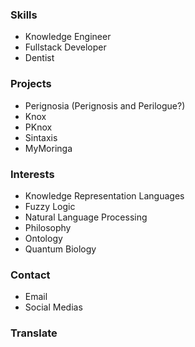 ### Skills
- Knowledge Engineer
- Fullstack Developer
- Dentist

### Projects
- Perignosia (Perignosis and Perilogue?)
- Knox
- PKnox
- Sintaxis
- MyMoringa

### Interests
- Knowledge Representation Languages
- Fuzzy Logic
- Natural Language Processing
- Philosophy
- Ontology
- Quantum Biology

### Contact
- Email
- Social Medias

### Translate